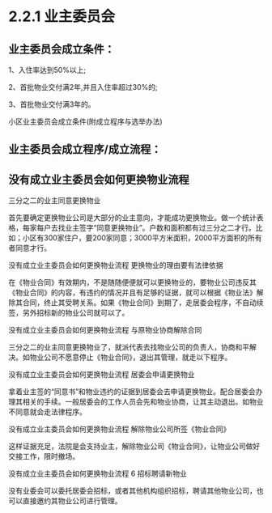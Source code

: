 # 2.2.1 业主委员会



## 业主委员会成立条件：

1、入住率达到50%以上;

2、首批物业交付满2年,并且入住率超过30%的;

3、首批物业交付满3年的。

小区业主委员会成立条件(附成立程序与选举办法)

## 业主委员会成立程序/成立流程：





## 没有成立业主委员会如何更换物业流程


三分之二的业主同意更换物业

首先要确定更换物业公司是大部分的业主意向，才能成功更换物业。做一个统计表格，每家每户去找业主签字“同意更换物业”。户数和面积都有过三分之二才行。比如；小区有300家住户，要200家同意；3000平方米面积，2000平方面积的所有者同意才行。

 

没有成立业主委员会如何更换物业流程
更换物业的理由要有法律依据

在《物业合同》有效期内，不是随随便便就可以更换物业的，要物业公司违反其《物业合同》的内容，有违约的情况并且有足够的证据，就可以根据《物业法》解除其合同，终止其受聘关系。如果《物业合同》到期了，走居委会程序，不自动续签，另外招标新的物业公司就可以了。

没有成立业主委员会如何更换物业流程
与原物业协商解除合同

三分之二的业主同意更换物业了，就派代表去找物业公司的负责人，协商和平解决。如物业公司不愿意停止《物业合同》，退出其管理，就走以下程序。

没有成立业主委员会如何更换物业流程
居委会申请更换物业

拿着业主签的“同意书”和物业违约的证据到居委会去申请更换物业。配合居委会办理其相关的手续。一般居委会的工作人员会先和物业协商，让其主动退出。如物业不同意就会走法律程序。

没有成立业主委员会如何更换物业流程
解除物业公司所签《物业合同》

这样证据充足，法院是会支持业主，解除物业公司《物业合同》，让物业公司做好交接工作，限时撤场。

没有成立业主委员会如何更换物业流程
6
招标聘请新物业

没有业委会可以委托居委会招标，或者其他机构组织招标，聘请其他物业公司，也可以直接邀约其物业公司进行管理。
